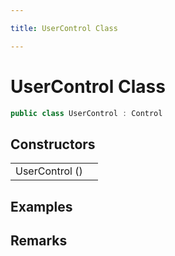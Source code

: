 ```yaml
---

title: UserControl Class

---
```


# UserControl Class



```csharp
public class UserControl : Control 
```

## Constructors

<table>
<tr><td>UserControl ()</td><td></td></tr>
</table>

<!-- Only change content below this line, anything above this line will be lost when regenerated. -->

## Examples

## Remarks

